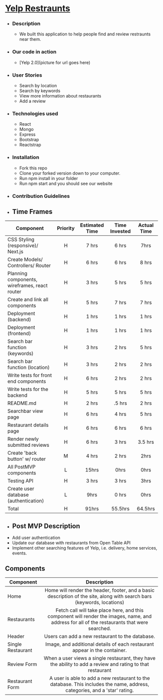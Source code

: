 # [Yelp Restraunts](yelprestaurants.netlify.com )

- ### Description
  - We built this application to help people find and review restraunts near them.
- ### Our code in action
  - [Yelp 2.0](picture for url goes here)
- ### User Stories
  - Search by location
  - Search by keywords
  - View more information about restaurants
  - Add a review
- ### Technologies used
  - React
  - Mongo
  - Express
  - Bootstrap
  - Reactstrap
- ### Installation
  - Fork this repo
  - Clone your forked version down to your computer.
  - Run npm install in your folder
  - Run npm start and you should see our website
- ### Contribution Guidelines

- ## Time Frames
| Component                                     | Priority | Estimated Time | Time Invested | Actual Time |
| --------------------------------------------- | :------: | :------------: | :-----------: | :---------: |
| CSS Styling (responsive)/ Next.js             |    H     |     7 hrs      |     6 hrs     |    7hrs    |
| Create Models/ Controllers/ Router            |    H     |     6 hrs      |     6 hrs     |    8 hrs    |
| Planning components, wireframes, react router |    H     |     3 hrs      |     5 hrs     |    5 hrs    |
| Create and link all components                |    H     |     5 hrs      |     7 hrs     |    7 hrs    |
| Deployment (backend)                          |    H     |     1 hrs      |     1 hrs     |    1 hrs    |
| Deployment (frontend)                         |    H     |     1 hrs      |     1 hrs     |    1 hrs    |
| Search bar function (keywords)                |    H     |     3 hrs      |     2 hrs     |    5 hrs    |
| Search bar function (location)                |    H     |     3 hrs      |     2 hrs     |    2 hrs    |
| Write tests for front end components          |    H     |     6 hrs      |     2 hrs     |    2 hrs    |
| Write tests for the backend                   |    H     |     5 hrs      |     5 hrs     |    5 hrs    |
| README.md                                     |    H     |     2 hrs      |    .5 hrs     |    2 hrs    |
| Searchbar view page                           |    H     |     6 hrs      |     4 hrs     |    5 hrs    |
| Restaurant details page                       |    H     |     6 hrs      |     6 hrs     |    6 hrs    |
| Render newly submitted reviews                |    H     |     6 hrs      |     3 hrs     |  3.5 hrs    |
| Create 'back button' w/ router                |    M     |     4 hrs      |     2 hrs     |     2hrs    |
| All PostMVP components                        |    L     |     15hrs      |     0hrs      |    0hrs     |
| Testing API                                   |    H     |     3 hrs      |     3 hrs     |     3hrs    |
| Create user database (authentication)         |    L     |      9hrs      |     0 hrs     |     0hrs    |
| Total                                         |    H     |     91hrs      |  55.5hrs      | 64.5hrs     |


- ## Post MVP Description
- Add user authentication
- Update our database with restaurants from Open Table API
- Implement other searching features of Yelp, i.e. delivery, home services, events.


## Components

| Component | Description | 
| --- | :---: |  
| Home | Home will render the header, footer, and a basic description of the site, along with search bars (keywords, locations) | 
| Restaurants | Fetch call will take place here, and this component will render the images, name, and address for all of the restaurants that were searched. | 
| Header | Users can add a new restaurant to the database. | 
| Single Restaurant | Image, and additional details of each restaurant appear in the container. |
| Review Form | When a user views a single restaurant, they have the ability to add a review and rating to that restaurant |
| Restaurant Form | A user is able to add a new restaurant to the database. This includes the name, address, categories, and a 'star' rating. |
